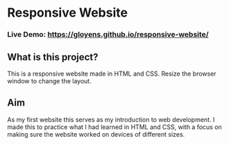 # Responsive Website
### Live Demo: https://gloyens.github.io/responsive-website/

## What is this project?
This is a responsive website made in HTML and CSS. Resize the browser window to change the layout.

## Aim
As my first website this serves as my introduction to web development. I made this to practice what I had learned in HTML and CSS, with a focus on making sure the website worked on devices of different sizes. 
